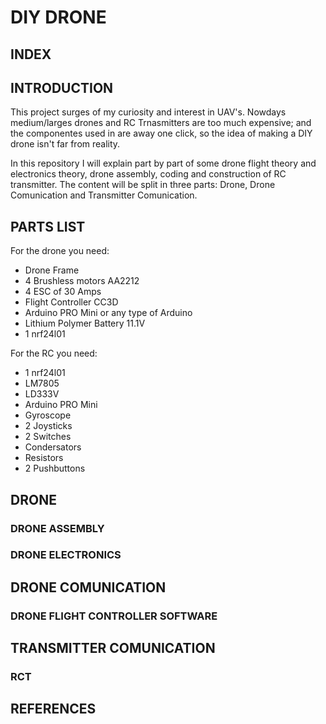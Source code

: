# DIY DRONE 

## INDEX

## INTRODUCTION
This project surges of my curiosity and interest in UAV's. Nowdays medium/larges drones and RC Trnasmitters are too much expensive; and the componentes used in are away one click, so the idea of making a DIY drone isn't far from reality. 

In this repository I will explain part by part of some drone flight theory and electronics theory, drone assembly, coding and construction of RC transmitter. The content will be split in three parts: Drone, Drone Comunication and Transmitter Comunication.  

## PARTS LIST
For the drone you need:
* Drone Frame
* 4 Brushless motors AA2212
* 4 ESC of 30 Amps
* Flight Controller CC3D
* Arduino PRO Mini or any type of Arduino
* Lithium Polymer Battery 11.1V 
* 1 nrf24l01 

For the RC you need:
* 1 nrf24l01
* LM7805
* LD333V
* Arduino PRO Mini
* Gyroscope
* 2 Joysticks 
* 2 Switches
* Condersators
* Resistors
* 2 Pushbuttons

## DRONE
### DRONE ASSEMBLY
### DRONE ELECTRONICS

## DRONE COMUNICATION
### DRONE FLIGHT CONTROLLER SOFTWARE

## TRANSMITTER COMUNICATION
### RCT

## REFERENCES
